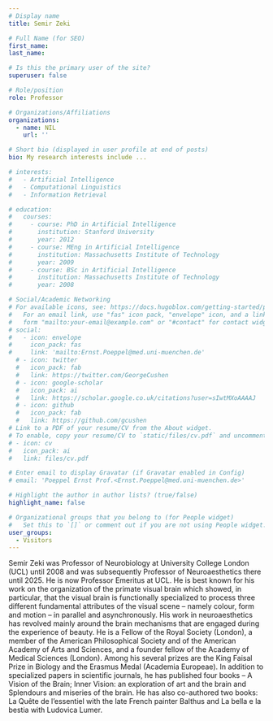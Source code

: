 ```yaml
---
# Display name
title: Semir Zeki

# Full Name (for SEO)
first_name: 
last_name: 

# Is this the primary user of the site?
superuser: false

# Role/position
role: Professor

# Organizations/Affiliations
organizations:
  - name: NIL
    url: ''

# Short bio (displayed in user profile at end of posts)
bio: My research interests include ...

# interests:
#   - Artificial Intelligence
#   - Computational Linguistics
#   - Information Retrieval

# education:
#   courses:
#     - course: PhD in Artificial Intelligence
#       institution: Stanford University
#       year: 2012
#     - course: MEng in Artificial Intelligence
#       institution: Massachusetts Institute of Technology
#       year: 2009
#     - course: BSc in Artificial Intelligence
#       institution: Massachusetts Institute of Technology
#       year: 2008

# Social/Academic Networking
# For available icons, see: https://docs.hugoblox.com/getting-started/page-builder/#icons
#   For an email link, use "fas" icon pack, "envelope" icon, and a link in the
#   form "mailto:your-email@example.com" or "#contact" for contact widget.
# social:
#   - icon: envelope
#     icon_pack: fas
#     link: 'mailto:Ernst.Poeppel@med.uni-muenchen.de'
  # - icon: twitter
  #   icon_pack: fab
  #   link: https://twitter.com/GeorgeCushen
  # - icon: google-scholar
  #   icon_pack: ai
  #   link: https://scholar.google.co.uk/citations?user=sIwtMXoAAAAJ
  # - icon: github
  #   icon_pack: fab
  #   link: https://github.com/gcushen
# Link to a PDF of your resume/CV from the About widget.
# To enable, copy your resume/CV to `static/files/cv.pdf` and uncomment the lines below.
# - icon: cv
#   icon_pack: ai
#   link: files/cv.pdf

# Enter email to display Gravatar (if Gravatar enabled in Config)
# email: 'Poeppel Ernst Prof.<Ernst.Poeppel@med.uni-muenchen.de>'

# Highlight the author in author lists? (true/false)
highlight_name: false

# Organizational groups that you belong to (for People widget)
#   Set this to `[]` or comment out if you are not using People widget.
user_groups:
  - Visitors
---
```


Semir Zeki was Professor of Neurobiology at University College London (UCL) until 2008 and was subsequently Professor of Neuroaesthetics there until 2025. He is now Professor Emeritus at UCL. He is best known for his work on the organization of the primate visual brain which showed, in particular, that the visual brain is functionally specialized to process three different fundamental attributes of the visual scene – namely colour, form and motion – in parallel and asynchronously. His work in neuroaesthetics has revolved mainly around the brain mechanisms that are engaged during the experience of beauty. He is a Fellow of the Royal Society (London), a member of the American Philosophical Society and of the American Academy of Arts and Sciences, and a founder fellow of the Academy of Medical Sciences (London). Among his several prizes are the King Faisal Prize in Biology and the Erasmus Medal (Academia Europeae). In addition to specialized papers in scientific journals, he has published four books – A Vision of the Brain; Inner Vision: an exploration of art and the brain and Splendours and miseries of the brain. He has also co-authored two books: La Quête de l’essentiel with the late French painter Balthus and La bella e la bestia  with Ludovica Lumer.